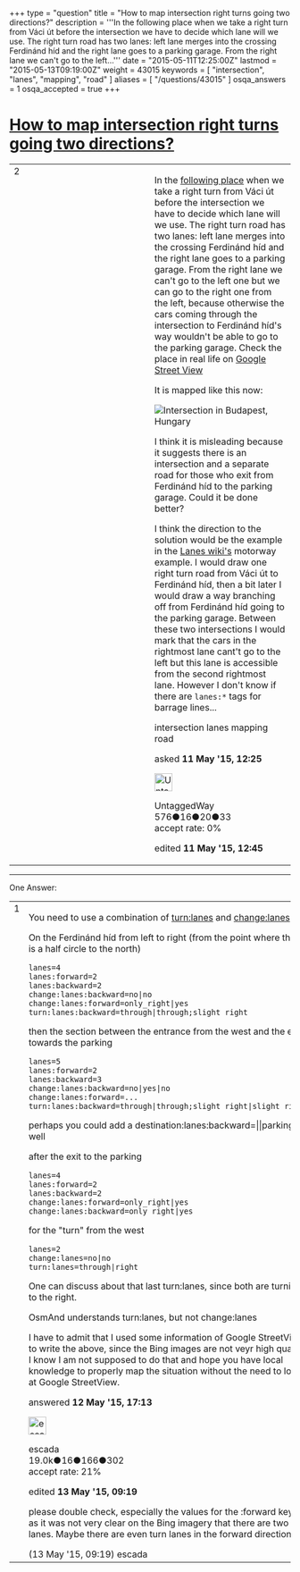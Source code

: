 +++
type = "question"
title = "How to map intersection right turns going two directions?"
description = '''In the following place when we take a right turn from Váci út before the intersection we have to decide which lane will we use. The right turn road has two lanes: left lane merges into the crossing Ferdinánd híd and the right lane goes to a parking garage. From the right lane we can&#x27;t go to the left...'''
date = "2015-05-11T12:25:00Z"
lastmod = "2015-05-13T09:19:00Z"
weight = 43015
keywords = [ "intersection", "lanes", "mapping", "road" ]
aliases = [ "/questions/43015" ]
osqa_answers = 1
osqa_accepted = true
+++

<div class="headNormal">

# [How to map intersection right turns going two directions?](/questions/43015/how-to-map-intersection-right-turns-going-two-directions)

</div>

<div id="main-body">

<div id="askform">

<table id="question-table" style="width:100%;">
<colgroup>
<col style="width: 50%" />
<col style="width: 50%" />
</colgroup>
<tbody>
<tr>
<td style="width: 30px; vertical-align: top"><div class="vote-buttons">
<span id="post-43015-upvote" class="ajax-command post-vote up" rel="nofollow" title="I like this post (click again to cancel)"> </span>
<div id="post-43015-score" class="post-score" title="current number of votes">
2
</div>
<span id="post-43015-downvote" class="ajax-command post-vote down" rel="nofollow" title="I dont like this post (click again to cancel)"> </span> <span id="favorite-mark" class="ajax-command favorite-mark" rel="nofollow" title="mark/unmark this question as favorite (click again to cancel)"> </span>
<div id="favorite-count" class="favorite-count">
&#10;</div>
</div></td>
<td><div id="item-right">
<div class="question-body">
<p>In the <a href="http://www.openstreetmap.org/#map=19/47.51532/19.06019">following place</a> when we take a right turn from Váci út before the intersection we have to decide which lane will we use. The right turn road has two lanes: left lane merges into the crossing Ferdinánd híd and the right lane goes to a parking garage. From the right lane we can't go to the left one but we can go to the right one from the left, because otherwise the cars coming through the intersection to Ferdinánd híd's way wouldn't be able to go to the parking garage. Check the place in real life on <a href="https://www.google.hu/maps/@47.515352,19.059739,3a,75y,102.09h,79.65t/data=!3m4!1e1!3m2!1shmtKTGpgtsvD8mvfi_eMeg!2e0?hl=hu">Google Street View</a></p>
<p>It is mapped like this now:</p>
<p><img src="http://help.openstreetmap.org/upfiles/Screen_Shot_2015-05-11_at_07.18.08_eNNcPgw.png" alt="Intersection in Budapest, Hungary" /></p>
<p>I think it is misleading because it suggests there is an intersection and a separate road for those who exit from Ferdinánd híd to the parking garage. Could it be done better?</p>
<p>I think the direction to the solution would be the example in the <a href="http://wiki.openstreetmap.org/wiki/Lanes">Lanes wiki's</a> motorway example. I would draw one right turn road from Váci út to Ferdinánd híd, then a bit later I would draw a way branching off from Ferdinánd híd going to the parking garage. Between these two intersections I would mark that the cars in the rightmost lane cant't go to the left but this lane is accessible from the second rightmost lane. However I don't know if there are <code>lanes:*</code> tags for barrage lines...</p>
</div>
<div id="question-tags" class="tags-container tags">
<span class="post-tag tag-link-intersection" rel="tag" title="see questions tagged &#39;intersection&#39;">intersection</span> <span class="post-tag tag-link-lanes" rel="tag" title="see questions tagged &#39;lanes&#39;">lanes</span> <span class="post-tag tag-link-mapping" rel="tag" title="see questions tagged &#39;mapping&#39;">mapping</span> <span class="post-tag tag-link-road" rel="tag" title="see questions tagged &#39;road&#39;">road</span>
</div>
<div id="question-controls" class="post-controls">
&#10;</div>
<div class="post-update-info-container">
<div class="post-update-info post-update-info-user">
<p>asked <strong>11 May '15, 12:25</strong></p>
<img src="https://secure.gravatar.com/avatar/a9715d60e31c91a442c2dacefdc1dae9?s=32&amp;d=identicon&amp;r=g" class="gravatar" width="32" height="32" alt="UntaggedWay&#39;s gravatar image" />
<p><span>UntaggedWay</span><br />
<span class="score" title="576 reputation points">576</span><span title="16 badges"><span class="badge1">●</span><span class="badgecount">16</span></span><span title="20 badges"><span class="silver">●</span><span class="badgecount">20</span></span><span title="33 badges"><span class="bronze">●</span><span class="badgecount">33</span></span><br />
<span class="accept_rate" title="Rate of the user&#39;s accepted answers">accept rate:</span> <span title="UntaggedWay has no accepted answers">0%</span></p>
</img>
</div>
<div class="post-update-info post-update-info-edited">
<p><span> edited <strong>11 May '15, 12:45</strong> </span></p>
</div>
</div>
<div id="comments-container-43015" class="comments-container">
&#10;</div>
<div id="comment-tools-43015" class="comment-tools">
&#10;</div>
<div class="clear">
&#10;</div>
<div id="comment-43015-form-container" class="comment-form-container">
&#10;</div>
<div class="clear">
&#10;</div>
</div></td>
</tr>
</tbody>
</table>

------------------------------------------------------------------------

<div class="tabBar">

<span id="sort-top"></span>

<div class="headQuestions">

One Answer:

</div>

</div>

<span id="43032"></span>

<div id="answer-container-43032" class="answer accepted-answer">

<table style="width:100%;">
<colgroup>
<col style="width: 50%" />
<col style="width: 50%" />
</colgroup>
<tbody>
<tr>
<td style="width: 30px; vertical-align: top"><div class="vote-buttons">
<span id="post-43032-upvote" class="ajax-command post-vote up" rel="nofollow" title="I like this post (click again to cancel)"> </span>
<div id="post-43032-score" class="post-score" title="current number of votes">
1
</div>
<span id="post-43032-downvote" class="ajax-command post-vote down" rel="nofollow" title="I dont like this post (click again to cancel)"> </span> <span class="accept-answer on" rel="nofollow" title="UntaggedWay has selected this answer as the correct answer"> </span>
</div></td>
<td><div class="item-right">
<div class="answer-body">
<p>You need to use a combination of <a href="http://wiki.openstreetmap.org/wiki/Key:turn">turn:lanes</a> and <a href="http://wiki.openstreetmap.org/wiki/Proposed_features/change">change:lanes</a>.</p>
<p>On the Ferdinánd híd from left to right (from the point where there is a half circle to the north)</p>
<pre><code>lanes=4
lanes:forward=2
lanes:backward=2
change:lanes:backward=no|no
change:lanes:forward=only_right|yes
turn:lanes:backward=through|through;slight_right</code></pre>
<p>then the section between the entrance from the west and the exit towards the parking</p>
<pre><code>lanes=5
lanes:forward=2
lanes:backward=3
change:lanes:backward=no|yes|no
change:lanes:forward=...
turn:lanes:backward=through|through;slight_right|slight_right</code></pre>
<p>perhaps you could add a destination:lanes:backward=||parking as well</p>
<p>after the exit to the parking</p>
<pre><code>lanes=4
lanes:forward=2
lanes:backward=2
change:lanes:forward=only_right|yes
change:lanes:backward=only_right|yes</code></pre>
<p>for the "turn" from the west</p>
<pre><code>lanes=2
change:lanes=no|no
turn:lanes=through|right</code></pre>
<p>One can discuss about that last turn:lanes, since both are turning to the right.</p>
<p>OsmAnd understands turn:lanes, but not change:lanes</p>
<p>I have to admit that I used some information of Google StreetView to write the above, since the Bing images are not veyr high quality. I know I am not supposed to do that and hope you have local knowledge to properly map the situation without the need to look at Google StreetView.</p>
</div>
<div class="answer-controls post-controls">
&#10;</div>
<div class="post-update-info-container">
<div class="post-update-info post-update-info-user">
<p>answered <strong>12 May '15, 17:13</strong></p>
<img src="https://secure.gravatar.com/avatar/813a136afe7d4c95fd5bccdd78705e0e?s=32&amp;d=identicon&amp;r=g" class="gravatar" width="32" height="32" alt="escada&#39;s gravatar image" />
<p><span>escada</span><br />
<span class="score" title="19043 reputation points"><span>19.0k</span></span><span title="16 badges"><span class="badge1">●</span><span class="badgecount">16</span></span><span title="166 badges"><span class="silver">●</span><span class="badgecount">166</span></span><span title="302 badges"><span class="bronze">●</span><span class="badgecount">302</span></span><br />
<span class="accept_rate" title="Rate of the user&#39;s accepted answers">accept rate:</span> <span title="escada has 97 accepted answers">21%</span></p>
</div>
<div class="post-update-info post-update-info-edited">
<p><span> edited <strong>13 May '15, 09:19</strong> </span></p>
</div>
</div>
<div id="comments-container-43032" class="comments-container">
<span id="43041"></span>
<div id="comment-43041" class="comment">
<div id="post-43041-score" class="comment-score">
&#10;</div>
<div class="comment-text">
<p>please double check, especially the values for the :forward key, as it was not very clear on the Bing imagery that there are two lanes. Maybe there are even turn lanes in the forward direction</p>
</div>
<div id="comment-43041-info" class="comment-info">
<span class="comment-age">(13 May '15, 09:19)</span> <span class="comment-user userinfo">escada</span>
</div>
</div>
</div>
<div id="comment-tools-43032" class="comment-tools">
&#10;</div>
<div class="clear">
&#10;</div>
<div id="comment-43032-form-container" class="comment-form-container">
&#10;</div>
<div class="clear">
&#10;</div>
</div></td>
</tr>
</tbody>
</table>

</div>

<div class="paginator-container-left">

</div>

</div>

</div>

